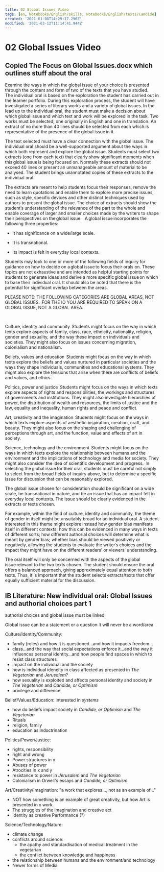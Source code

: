 ```yaml
---
title: 02 Global Issues Video
tags: [en, Notebooks/English/skills, Notebooks/English/texts/Candide]
created: '2021-01-08T14:29:17.296Z'
modified: '2021-03-12T11:14:41.944Z'
---
```


# 02 Global Issues Video

## Copied The Focus on Global Issues.docx which outlines stuff about the oral 
Examine the ways in which the global issue of your choice is presented through the content and form of two of the texts that you have studied.  
​ 
The individual oral is based on the exploration the student has carried out in the learner portfolio. During this exploration process, the student will have investigated a series of literary works and a variety of global issues. In the lead up to the individual oral, the student must make a decision about which global issue and which text and work will be explored in the task. Two works must be selected, one originally in English and one in translation. An extract of no more than 40 lines should be selected from each which is representative of the presence of the global issue in it.  
 
The text selected must have a clear connection with the global issue. The individual oral should be a well-supported argument about the ways in which both represent and explore the global issue. Students must select two extracts (one from each text) that clearly show significant moments when this global issue is being focused on. Normally these extracts should not exceed 40 lines or present an unmanageable amount of material to be analysed. The student brings unannotated copies of these extracts to the individual oral.  
 
​The extracts are meant to help students focus their responses, remove the need to learn quotations and enable them to explore more precise issues, such as style, specific devices and other distinct techniques used by authors to present the global issue. The choice of extracts should show the student’s understanding of the relevance of the part to the whole and enable coverage of larger and smaller choices made by the writers to shape their perspectives on the global issue.  
​ 
A global issue incorporates the following three properties: 

- It has significance on a wide/large scale. 

- It is transnational. 

- Its impact is felt in everyday local contexts.  

 
Students may look to one or more of the following fields of inquiry for guidance on how to decide on a global issue to focus their orals on. These topics are not exhaustive and are intended as helpful starting points for students to generate ideas and derive a more specific global issue on which to base their individual oral. It should also be noted that there is the potential for significant overlap between the areas.  
 
 
PLEASE NOTE: THE FOLLOWING CATEGORIES ARE GLOBAL AREAS, NOT GLOBAL ISSUES.  FOR THE IO YOU ARE REQUIRED TO SPEAK ON A GLOBAL ISSUE, NOT A GLOBAL AREA. 
 
​ 
 
Culture, identity and community  
Students might focus on the way in which texts explore aspects of family, class, race, ethnicity, nationality, religion, gender and sexuality, and the way these impact on individuals and societies. They might also focus on issues concerning migration, colonialism and nationalism.    
 
Beliefs, values and education  
Students might focus on the way in which texts explore the beliefs and values nurtured in particular societies and the ways they shape individuals, communities and educational systems. They might also explore the tensions that arise when there are conflicts of beliefs and values, and ethics.  
 
 
Politics, power and justice  
​Students might focus on the ways in which texts explore aspects of rights and responsibilities, the workings and structures of governments and institutions. They might also investigate hierarchies of power, the distribution of wealth and resources, the limits of justice and the law, equality and inequality, human rights and peace and conflict.  
 
 
Art, creativity and the imagination  
Students might focus on the ways in which texts explore aspects of aesthetic inspiration, creation, craft, and beauty. They might also focus on the shaping and challenging of perceptions through art, and the function, value and effects of art in society.  
 
 
Science, technology and the environment  
Students might focus on the ways in which texts explore the relationship between humans and the environment and the implications of technology and media for society. They might also consider the idea of scientific development and progress.  
In selecting the global issue for their oral, students must be careful not simply to select from the broad fields of inquiry above, but to determine a specific issue for discussion that can be reasonably explored. 
 
 
The global issue chosen for consideration should be significant on a wide scale, be transnational in nature, and be an issue that has an impact felt in everyday local contexts. The issue should be clearly evidenced in the extracts or texts chosen.  
 
 
​For example, within the field of culture, identity and community, the theme of gender in itself might be unsuitably broad for an individual oral. A student interested in this theme might explore instead how gender bias manifests itself in different contexts; how this can be evidenced in many ways in texts of different sorts; how different authorial choices will determine what is meant by gender bias; whether bias should be viewed positively or negatively, allowing the students to evaluate the writer’s choices and the impact they might have on the different readers’ or viewers’ understanding.  
 
 
The oral itself will only be concerned with the aspects of the global issue relevant to the two texts chosen. The student should ensure the oral offers a balanced approach, giving approximately equal attention to both texts. Thus, it is important that the student selects extracts/texts that offer equally sufficient material for the discussion.  


## IB Literature: New individual oral: Global Issues and authorial choices part 1

authorial choices and global issue must be linked

Global issue can be a statement or a question
It will never be a word/area

Culture/Identity/Community:
- family (roles) and how it is questioned...and how it impacts freedom...
- class...and the way that social expectations enforce it...and the way it influences personal identity...and how people find spaces in which to resist class structures
- impact on the individual and the society
- how is individual ideneity in class affected as presented in *The Vegetarian* and *Jerusalem*?
- how sexuality is exploited and affects personal identity and society in *The Vegeterian* and *Candide, or Optimism*
- privilege and difference

Belief/Values/Education: interested in *systems*
- how do beliefs impact society in *Candide, or Optimism* and *The Vegetarian*
- Rituals
- religion, family
- education as indoctrination

Politics/Power/Justice:
- rights, responsibility
- right and wrong
- Power structures in x
- Abuses of power
- Atrocities in x and y
- resistance to power in *Jerusalem* and *The Vegetarian*
- Colonialism in Orwell's essays and *Candide, or Optimism*

Art/Creativity/Imagination: "a work that explores..., not as an example of..."
- NOT how something is an example of great creativity, but how Art is presented in x work.
- The struggles of the imagination and creative act
- Identity as creative Performance (?)

Science/Technology/Nature:
- climate change
- conflicts around science:
  - the apathy and standardisation of medical treatment in the vegetarian
  - the conflict between knowledge and happiness
- the relationship between humans and the environment/and technology
- Newer forms of Media
